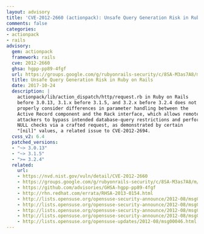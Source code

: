 ```yaml
---
layout: advisory
title: 'CVE-2012-2660 (actionpack): Unsafe Query Generation Risk in Ruby on Rails'
comments: false
categories:
- actionpack
- rails
advisory:
  gem: actionpack
  framework: rails
  cve: 2012-2660
  ghsa: hgpp-pp89-4fgf
  url: https://groups.google.com/g/rubyonrails-security/c/8SA-M3as7A8/m/Mr9fi9X4kNgJ
  title: Unsafe Query Generation Risk in Ruby on Rails
  date: 2017-10-24
  description: |
    actionpack/lib/action_dispatch/http/request.rb in Ruby on Rails
    before 3.0.13, 3.1.x before 3.1.5, and 3.2.x before 3.2.4 does not
    properly consider differences in parameter handling between the
    Active Record component and the Rack interface, which allows remote
    attackers to bypass intended database-query restrictions and perform
    NULL checks via a crafted request, as demonstrated by certain
    "[nil]" values, a related issue to CVE-2012-2694.
  cvss_v2: 6.4
  patched_versions:
  - "~> 3.0.13"
  - "~> 3.1.5"
  - ">= 3.2.4"
  related:
    url:
    - https://nvd.nist.gov/vuln/detail/CVE-2012-2660
    - https://groups.google.com/g/rubyonrails-security/c/8SA-M3as7A8/m/Mr9fi9X4kNgJ
    - https://github.com/advisories/GHSA-hgpp-pp89-4fgf
    - http://rhn.redhat.com/errata/RHSA-2013-0154.html
    - http://lists.opensuse.org/opensuse-security-announce/2012-08/msg00002.html
    - http://lists.opensuse.org/opensuse-security-announce/2012-08/msg00014.html
    - http://lists.opensuse.org/opensuse-security-announce/2012-08/msg00016.html
    - http://lists.opensuse.org/opensuse-security-announce/2012-08/msg00017.html
    - http://lists.opensuse.org/opensuse-updates/2012-08/msg00046.html
---
```


